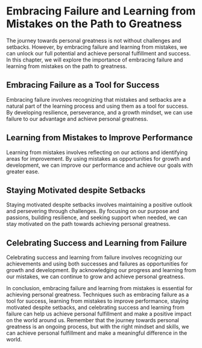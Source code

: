 Embracing Failure and Learning from Mistakes on the Path to Greatness
============================================================================================

The journey towards personal greatness is not without challenges and setbacks. However, by embracing failure and learning from mistakes, we can unlock our full potential and achieve personal fulfillment and success. In this chapter, we will explore the importance of embracing failure and learning from mistakes on the path to greatness.

Embracing Failure as a Tool for Success
---------------------------------------

Embracing failure involves recognizing that mistakes and setbacks are a natural part of the learning process and using them as a tool for success. By developing resilience, perseverance, and a growth mindset, we can use failure to our advantage and achieve personal greatness.

Learning from Mistakes to Improve Performance
---------------------------------------------

Learning from mistakes involves reflecting on our actions and identifying areas for improvement. By using mistakes as opportunities for growth and development, we can improve our performance and achieve our goals with greater ease.

Staying Motivated despite Setbacks
----------------------------------

Staying motivated despite setbacks involves maintaining a positive outlook and persevering through challenges. By focusing on our purpose and passions, building resilience, and seeking support when needed, we can stay motivated on the path towards achieving personal greatness.

Celebrating Success and Learning from Failure
---------------------------------------------

Celebrating success and learning from failure involves recognizing our achievements and using both successes and failures as opportunities for growth and development. By acknowledging our progress and learning from our mistakes, we can continue to grow and achieve personal greatness.

In conclusion, embracing failure and learning from mistakes is essential for achieving personal greatness. Techniques such as embracing failure as a tool for success, learning from mistakes to improve performance, staying motivated despite setbacks, and celebrating success and learning from failure can help us achieve personal fulfillment and make a positive impact on the world around us. Remember that the journey towards personal greatness is an ongoing process, but with the right mindset and skills, we can achieve personal fulfillment and make a meaningful difference in the world.
